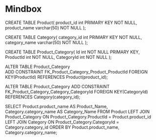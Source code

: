 # Mindbox
CREATE TABLE Product(
	product_id int PRIMARY KEY  NOT NULL,
	product_name varchar(50) NOT NULL
);

CREATE TABLE Category(
	category_id int PRIMARY KEY NOT NULL,
	category_name varchar(50) NOT NULL
);

CREATE TABLE Product_Category(
	Id int NOT NULL PRIMARY KEY,
	ProductId int NOT NULL,
	CategoryId int NOT NULL
);

ALTER TABLE Product_Category  
ADD CONSTRAINT FK_Product_Category_Product_ProductId 
FOREIGN KEY(ProductId)
REFERENCES Product(product_id);

ALTER TABLE Product_Category
ADD CONSTRAINT FK_Product_Category_Category_CategoryId 
FOREIGN KEY(CategoryId)
REFERENCES Category(category_id);

SELECT Product.product_name AS Product_Name, 
	     Category.category_name AS Category_Name
FROM Product 
LEFT JOIN Product_Category ON Product_Category.ProductId = Product.product_id
LEFT JOIN Category  ON Product_Category.CategoryId = Category.category_id
ORDER BY Product.product_name, Category.category_name;
